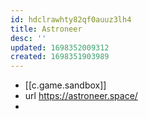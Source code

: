 ```yaml
---
id: hdclrawhty82qf0auuz3lh4
title: Astroneer
desc: ''
updated: 1698352009312
created: 1698351903989
---
```


- [[c.game.sandbox]]
- url https://astroneer.space/
- 
